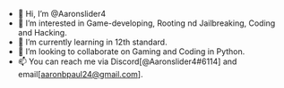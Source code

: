 - 👋 Hi, I’m @Aaronslider4
- 👀 I’m interested in Game-developing, Rooting nd Jailbreaking, Coding and Hacking.
- 🌱 I’m currently learning in 12th standard.
- 💞️ I’m looking to collaborate on Gaming and Coding in Python. 
- 📫 You can reach me via Discord[@Aaronslider4#6114] and email[aaronbpaul24@gmail.com].

<!---
Aaronslider4/Aaronslider4 is a ✨ special ✨ repository because its `README.md` (this file) appears on your GitHub profile.
You can click the Preview link to take a look at your changes.
--->
